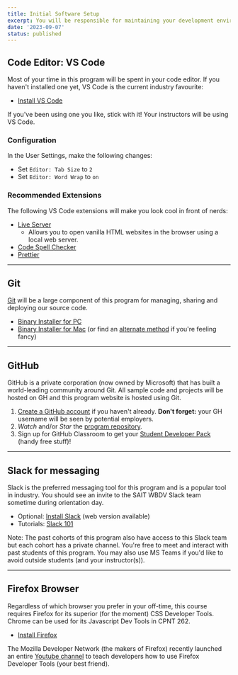```yaml
---
title: Initial Software Setup
excerpt: You will be responsible for maintaining your development environment for each course in this program. The specific requirements will change from course to course but the following software will be required for the entire program.
date: '2023-09-07'
status: published
---
```


<h2>Code Editor: VS Code</h2>

Most of your time in this program will be spent in your code editor. If you haven't installed one yet, VS Code is the current industry favourite:

- [Install VS Code](https://code.visualstudio.com/download)

If you've been using one you like, stick with it! Your instructors will be using VS Code.

### Configuration
In the User Settings, make the following changes:
- Set `Editor: Tab Size` to `2`
- Set `Editor: Word Wrap` to `on`

### Recommended Extensions
The following VS Code extensions will make you look cool in front of nerds:
- [Live Server](https://marketplace.visualstudio.com/items?itemName=ritwickdey.LiveServer)
    - Allows you to open vanilla HTML websites in the browser using a local web server.
- [Code Spell Checker](https://marketplace.visualstudio.com/items?itemName=streetsidesoftware.code-spell-checker)
- [Prettier](https://marketplace.visualstudio.com/items?itemName=esbenp.prettier-vscode)

---

<h2>Git</h2>

[Git](https://git-scm.com/) will be a large component of this program for managing, sharing and deploying our source code.

- [Binary Installer for PC](https://git-scm.com/download/win)
- [Binary Installer for Mac](https://sourceforge.net/projects/git-osx-installer/) (or find an [alternate method](https://git-scm.com/download/mac) if you're feeling fancy)

---

<h2>GitHub</h2>
GitHub is a private corporation (now owned by Microsoft) that has built a world-leading community around Git. All sample code and projects will be hosted on GH and this program website is hosted using Git.

1. [Create a GitHub account](https://github.com/) if you haven't already. **Don't forget:** your GH username will be seen by potential employers.
2. _Watch_ and/or _Star_ the [program repository](https://github.com/sait-wbdv/fall-2023).
3. Sign up for GitHub Classroom to get your [Student Developer Pack](https://education.github.com/pack) (handy free stuff)!

---

<h2>Slack for messaging</h2>

Slack is the preferred messaging tool for this program and is a popular tool in industry. You should see an invite to the SAIT WBDV Slack team sometime during orientation day.

- Optional: [Install Slack](https://slack.com/intl/en-ca/downloads/) (web version available)
- Tutorials: [Slack 101](https://slack.com/intl/en-ca/resources/slack-101)

Note: The past cohorts of this program also have access to this Slack team but each cohort has a private channel. You're free to meet and interact with past students of this program. You may also use MS Teams if you'd like to avoid outside students (and your instructor(s)).

---

<h2>Firefox Browser</h2>

Regardless of which browser you prefer in your off-time, this course requires Firefox for its superior (for the moment) CSS Developer Tools. Chrome can be used for its Javascript Dev Tools in CPNT 262.

- [Install Firefox](https://www.mozilla.org/)

The Mozilla Developer Network (the makers of Firefox) recently launched an entire [Youtube channel](https://www.youtube.com/channel/UCh5UlGiu9d6LegIeUCW4N1w) to teach developers how to use Firefox Developer Tools (your best friend).
